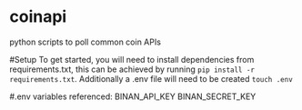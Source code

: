 # coinapi
python scripts to poll common coin APIs



#Setup
To get started, you will need to install dependencies from requirements.txt, this can be achieved by running `pip install -r requirements.txt`. Additionally a .env file will need to be created `touch .env`


#.env variables referenced:
BINAN_API_KEY
BINAN_SECRET_KEY
